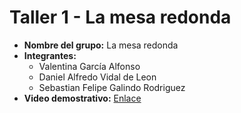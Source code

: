 # Taller 1 - La mesa redonda

- **Nombre del grupo:** La mesa redonda
- **Integrantes:**
    - Valentina García Alfonso
    - Daniel Alfredo Vidal de Leon
    - Sebastian Felipe Galindo Rodriguez
- **Video demostrativo:** [Enlace](https://youtu.be/-mo9-H6L054)